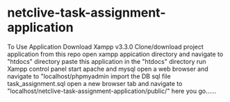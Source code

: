 # netclive-task-assignment-application
To Use Application
Download Xampp v3.3.0
Clone/download project application from this repo
open xampp appication directory and navigate to "htdocs" directory
paste this application in the "htdocs" directory
run Xampp control panel
start apache and mysql
open a web browser and navigate to "localhost/phpmyadmin
import the DB sql file task_assignment.sql
open a new browser tab and navigate to "localhost/netclive-task-assignment-application/public/"
here you go......
